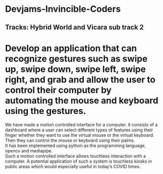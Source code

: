 # Devjams-Invincible-Coders

## Tracks: Hybrid World and Vicara sub track 2
# Develop an application that can recognize gestures such as swipe up, swipe down, swipe left, swipe right, and grab and allow the user to control their computer by automating the mouse and keyboard using the gestures.

We have made a motion controlled interface for a computer. It consists of a dashboard where a user can select different types of features using their finger whether they want to use the virtual mouse or the virtual keyboard. Then they can control the mouse or keyboard using their palms.\
It has been implemented using python as the programming language, opencv and mediapipe.\
Such a  motion controlled interface allows touchless interaction with a computer. A potential application of such a system is touchless kiosks in public areas which would especially useful in today’s COVID times.
